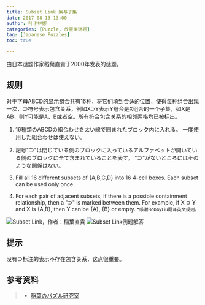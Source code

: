 ```yaml
---
title: Subset Link 集与子集
date: 2017-08-13 13:00
author: 叶卡林娜
categories: [Puzzle, 放置类谜题]
tag: [Japanese Puzzles]
toc: true

---
```


由日本谜题作家稻葉直貴于2000年发表的谜题。

## 规则

对于字母ABCD的显示组合共有16种，将它们填到合适的位置，使得每种组合出现一次，⊃符号表示包含关系，例如X⊃Y表示Y组合是X组合的一个子集，如X是AB，则Y可能是A、B或者空。所有符合包含关系的相邻两格均已被标出。

1. 16種類のABCDの組合わせを太い線で囲まれたブロック内に入れる。 一度使用した組合わせは使えない。
2. 記号"⊃"は閉じている側のブロックに入っているアルファベットが開いている側のブロックに全て含まれていることを表す。 "⊃"がないところにはそのような関係はない。


1. Fill all 16 different subsets of {A,B,C,D} into 16 4-cell boxes. Each subset can be used only once. 
2. For each pair of adjacent subsets, if there is a possible containment relationship, then a "⊃" is marked between them. For example, if X ⊃ Y and X is {A,B}, then Y can be {A}, {B} or empty. 
<small>*感谢BobbyLiu翻译英文规则。</small>

![Subset Link，作者：稲葉直貴](/images/subsetlink_e.png)
![Subset Link例题解答](/images/subsetlink_a.png)

## 提示

没有⊃标注的表示不存在包含关系，这点很重要。

## 参考资料

> - [稲葉のパズル研究室](http://inabapuzzle.com/honkaku/subset.html)